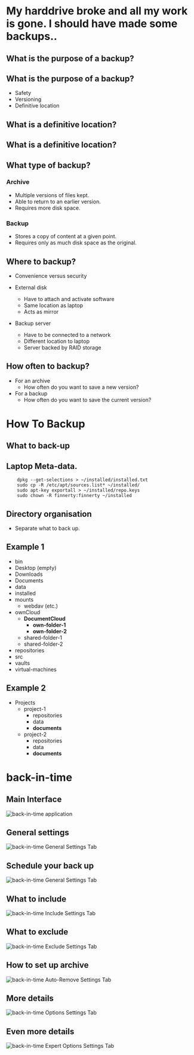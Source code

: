 # My harddrive broke and all my work is gone. I should have made some backups..

## What is the purpose of a backup?

## What is the purpose of a backup?

* Safety
* Versioning
* Definitive location

## What is a definitive location?

## What is a definitive location?



## What type of backup?

### Archive

* Multiple versions of files kept.
* Able to return to an earlier version.
* Requires more disk space.

### Backup

* Stores a copy of content at a given point.
* Requires only as much disk space as the original.

## Where to backup?

* Convenience versus security
  
* External disk
  * Have to attach and activate software
  * Same location as laptop
  * Acts as mirror
* Backup server
  * Have to be connected to a network
  * Different location to laptop
  * Server backed by RAID storage

## How often to backup?

* For an archive
  * How often do you want to save a new version?
* For a backup
  * How often do you want to save the current version?

# How To Backup

## What to back-up

## Laptop Meta-data.

```
    dpkg --get-selections > ~/installed/installed.txt
    sudo cp -R /etc/apt/sources.list* ~/installed/
    sudo apt-key exportall > ~/installed/repo.keys
    sudo chown -R finnerty:finnerty ~/installed
```

## Directory organisation

* Separate what to back up.

## Example 1
- bin
- Desktop (empty)
- Downloads
- Documents
- data
- installed
- mounts
  - webdav (etc.)
- ownCloud
  - **DocumentCloud**
    - **own-folder-1**
    - **own-folder-2**
  - shared-folder-1
  - shared-folder-2
- repositories
- src
- vaults
- virtual-machines

## Example 2
- Projects
  - project-1
    - repositories
    - data
    - **documents**
  - project-2
    - repositories
    - data
    - **documents**

# back-in-time

## Main Interface

![back-in-time application](b-i-t.png)


## General settings

![back-in-time General Settings Tab](b-i-t-general.png)

## Schedule your back up

![back-in-time General Settings Tab](b-i-t-general-sched.png)


## What to include

![back-in-time Include Settings Tab](b-i-t-include.png)

## What to exclude

![back-in-time Exclude Settings Tab](b-i-t-exclude.png)

## How to set up archive

![back-in-time Auto-Remove Settings Tab](b-i-t-remove.png)

## More details

![back-in-time Options Settings Tab](b-i-t-options.png)

## Even more details

![back-in-time Expert Options Settings Tab](b-i-t-expert.png)
